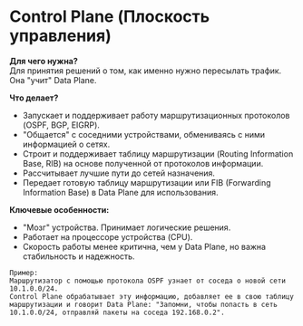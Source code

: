 # Control Plane (Плоскость управления)

**Для чего нужна?** \
Для принятия решений о том, как именно нужно пересылать трафик. Она "учит" Data Plane.

**Что делает?**
- Запускает и поддерживает работу маршрутизационных протоколов (OSPF, BGP, EIGRP).
- "Общается" с соседними устройствами, обмениваясь с ними информацией о сетях. 
- Строит и поддерживает таблицу маршрутизации (Routing Information Base, RIB) на основе полученной от протоколов информации. 
- Рассчитывает лучшие пути до сетей назначения. 
- Передает готовую таблицу маршрутизации или FIB (Forwarding Information Base) в Data Plane для использования.

**Ключевые особенности:**

- "Мозг" устройства. Принимает логические решения.
- Работает на процессоре устройства (CPU).
- Скорость работы менее критична, чем у Data Plane, но важна стабильность и надежность.
```aiignore
Пример:
Маршрутизатор с помощью протокола OSPF узнает от соседа о новой сети 10.1.0.0/24. 
Control Plane обрабатывает эту информацию, добавляет ее в свою таблицу маршрутизации и говорит Data Plane: "Запомни, чтобы попасть в сеть 10.1.0.0/24, отправляй пакеты на соседа 192.168.0.2".
```